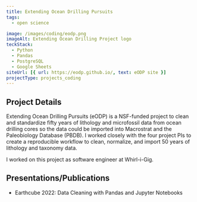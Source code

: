 ```yaml
---
title: Extending Ocean Drilling Pursuits
tags:
  - open science

image: /images/coding/eodp.png
imageAlt: Extending Ocean Drilling Project logo
teckStack:
  - Python
  - Pandas
  - PostgreSQL
  - Google Sheets
siteUrl: [{ url: https://eodp.github.io/, text: eODP site }]
projectType: projects_coding
---
```


## Project Details

Extending Ocean Drilling Pursuits (eODP) is a NSF-funded project to clean and standardize fifty years of lithology and microfossil data from ocean drilling cores so the data could be imported into Macrostrat and the Paleobiology Database (PBDB). I worked closely with the four project PIs to create a reproducible workflow to clean, normalize, and import 50 years of lithology and taxonomy data.

I worked on this project as software engineer at Whirl-i-Gig.

## Presentations/Publications

- Earthcube 2022: Data Cleaning with Pandas and Jupyter Notebooks
